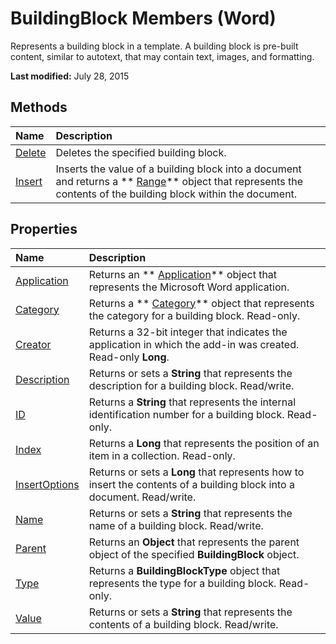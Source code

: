 
# BuildingBlock Members (Word)
Represents a building block in a template. A building block is pre-built content, similar to autotext, that may contain text, images, and formatting.

 **Last modified:** July 28, 2015


## Methods



|**Name**|**Description**|
|:-----|:-----|
| [Delete](8aac9cbb-67d6-e915-82ac-e3abd6f15985.md)|Deletes the specified building block.|
| [Insert](e2f3fd61-624b-fd18-3b5a-2c9f16fa6bd2.md)|Inserts the value of a building block into a document and returns a  ** [Range](15a7a1c4-5f3f-5b6e-60e9-29688de3f274.md)** object that represents the contents of the building block within the document.|

## Properties



|**Name**|**Description**|
|:-----|:-----|
| [Application](63a36595-ccb1-0cdd-7950-c6ab2c6e6d26.md)|Returns an  ** [Application](d1cf6f8f-4e88-bf01-93b4-90a83f79cb44.md)** object that represents the Microsoft Word application.|
| [Category](43e54bff-85ba-af64-eebe-033adbcc0873.md)|Returns a  ** [Category](5485ae39-fbcf-b18f-b1f9-945e220ecd2a.md)** object that represents the category for a building block. Read-only.|
| [Creator](97f89a5d-3a4a-63a8-12bc-086a864d80c8.md)|Returns a 32-bit integer that indicates the application in which the add-in was created. Read-only  **Long**.|
| [Description](af05afab-c9fd-7758-b54c-52d0ad51fc52.md)|Returns or sets a  **String** that represents the description for a building block. Read/write.|
| [ID](0d99908e-2cee-338e-3520-ef9f7c476b1c.md)|Returns a  **String** that represents the internal identification number for a building block. Read-only.|
| [Index](06a742e1-8454-c1b7-5de7-691860d1ab54.md)|Returns a  **Long** that represents the position of an item in a collection. Read-only.|
| [InsertOptions](cf9c11d3-3f96-f8bb-3f07-1500cfcf3d2c.md)|Returns or sets a  **Long** that represents how to insert the contents of a building block into a document. Read/write.|
| [Name](088e3d70-8fbb-2d3a-5b2a-09e7a2f79cc9.md)|Returns or sets a  **String** that represents the name of a building block. Read/write.|
| [Parent](66d1b097-0c1c-f55c-dbef-b2d0d45e090d.md)|Returns an  **Object** that represents the parent object of the specified **BuildingBlock** object.|
| [Type](bcb4b2ea-e2e8-3198-0ad2-18849dd16cc8.md)|Returns a  **BuildingBlockType** object that represents the type for a building block. Read-only.|
| [Value](7b6c7ebf-62fe-3215-9b34-85c32ae3ff8e.md)|Returns or sets a  **String** that represents the contents of a building block. Read/write.|
